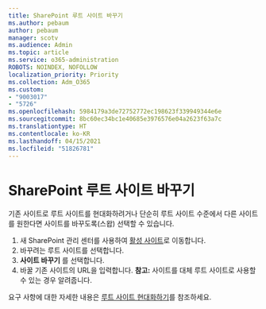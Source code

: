 ```yaml
---
title: SharePoint 루트 사이트 바꾸기
ms.author: pebaum
author: pebaum
manager: scotv
ms.audience: Admin
ms.topic: article
ms.service: o365-administration
ROBOTS: NOINDEX, NOFOLLOW
localization_priority: Priority
ms.collection: Adm_O365
ms.custom:
- "9003017"
- "5726"
ms.openlocfilehash: 5984179a3de72752772ec198623f339949344e6e
ms.sourcegitcommit: 8bc60ec34bc1e40685e3976576e04a2623f63a7c
ms.translationtype: HT
ms.contentlocale: ko-KR
ms.lasthandoff: 04/15/2021
ms.locfileid: "51826781"
---
```

# <a name="replace-the-sharepoint-root-site"></a>SharePoint 루트 사이트 바꾸기
기존 사이트로 루트 사이트를 현대화하려거나 단순히 루트 사이트 수준에서 다른 사이트를 원한다면 사이트를 바꾸도록(스왑) 선택할 수 있습니다.

1. 새 SharePoint 관리 센터를 사용하여 [활성 사이트](https://admin.microsoft.com/sharepoint?page=siteManagement&modern=true)로 이동합니다.
2. 바꾸려는 루트 사이트를 선택합니다.
3. **사이트 바꾸기** 를 선택합니다.
4. 바꿀 기존 사이트의 URL을 입력합니다. **참고:** 사이트를 대체 루트 사이트로 사용할 수 있는 경우 알려줍니다.

요구 사항에 대한 자세한 내용은 [루트 사이트 현대화하기](https://docs.microsoft.com/sharepoint/modern-root-site)를 참조하세요.

